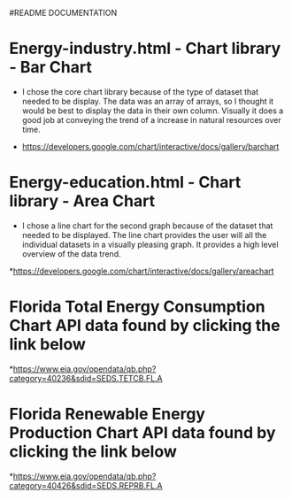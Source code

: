 

#README DOCUMENTATION 


# Energy-industry.html - Chart library - Bar Chart 
  * I chose the core chart library because of the type of dataset that needed to be display. The data was an array of arrays, so I thought it would be best to display the data in their own column. Visually it does a good job at conveying the trend of a increase in natural resources over time. 

 * https://developers.google.com/chart/interactive/docs/gallery/barchart

# Energy-education.html - Chart library - Area Chart
  * I chose a line chart for the second graph because of the dataset that needed to be displayed. The line chart provides the user will all the individual datasets in a visually pleasing graph. It provides a high level overview of the data trend. 
  
  *https://developers.google.com/chart/interactive/docs/gallery/areachart
  
  
  
  
# Florida Total Energy Consumption Chart API data found by clicking the link below

  *https://www.eia.gov/opendata/qb.php?category=40236&sdid=SEDS.TETCB.FL.A

# Florida Renewable Energy Production Chart API data found by clicking the link below

  *https://www.eia.gov/opendata/qb.php?category=40426&sdid=SEDS.REPRB.FL.A
